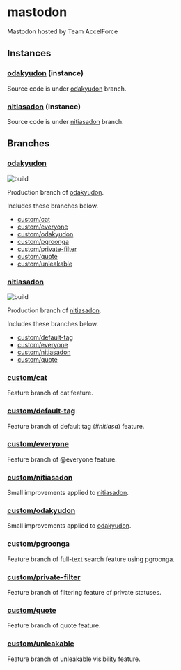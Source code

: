 # mastodon

Mastodon hosted by Team AccelForce


## Instances

### [odakyudon](https://odakyu.app/) (instance)

Source code is under [odakyudon](#odakyudon) branch.

### [nitiasadon](https://nitiasa.com/) (instance)

Source code is under [nitiasadon](#nitiasadon) branch.


## Branches

### [odakyudon](https://github.com/accelforce/mastodon/tree/odakyudon)

![build](https://github.com/accelforce/mastodon/workflows/build/badge.svg?branch=odakyudon&event=push)

Production branch of [odakyudon](#odakyudon-instance).

Includes these branches below.

* [custom/cat](#customcat)
* [custom/everyone](#customeveryone)
* [custom/odakyudon](#customodakyudon)
* [custom/pgroonga](#custompgroonga)
* [custom/private-filter](#customprivate-filter)
* [custom/quote](#customquote)
* [custom/unleakable](#customunleakable)

### [nitiasadon](https://github.com/accelforce/mastodon/tree/nitiasadon)

![build](https://github.com/accelforce/mastodon/workflows/build/badge.svg?branch=nitiasadon&event=push)

Production branch of [nitiasadon](#nitiasadon-instance).

Includes these branches below.

* [custom/default-tag](#customdefault-tag)
* [custom/everyone](#customeveryone)
* [custom/nitiasadon](#customnitiasadon)
* [custom/quote](#customquote)

### [custom/cat](https://github.com/accelforce/mastodon/tree/custom/cat)

Feature branch of cat feature.

### [custom/default-tag](https://github.com/accelforce/mastodon/tree/custom/default-tag)

Feature branch of default tag (*#nitiasa*) feature.

### [custom/everyone](https://github.com/accelforce/mastodon/tree/custom/everyone)

Feature branch of @everyone feature.

### [custom/nitiasadon](https://github.com/accelforce/mastodon/tree/custom/nitiasadon)

Small improvements applied to [nitiasadon](https://nitiasa.com/).

### [custom/odakyudon](https://github.com/accelforce/mastodon/tree/custom/odakyudon)

Small improvements applied to [odakyudon](https://odakyu.app/).

### [custom/pgroonga](https://github.com/accelforce/mastodon/tree/custom/pgroonga)

Feature branch of full-text search feature using pgroonga.

### [custom/private-filter](https://github.com/accelforce/mastodon/tree/custom/private-filter)

Feature branch of filtering feature of private statuses.

### [custom/quote](https://github.com/accelforce/mastodon/tree/custom/quote)

Feature branch of quote feature.

### [custom/unleakable](https://github.com/accelforce/mastodon/tree/custom/unleakable)

Feature branch of unleakable visibility feature.
